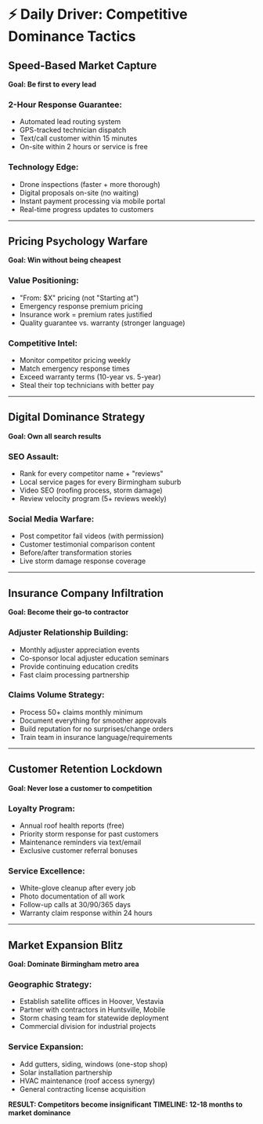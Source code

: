 # ⚡ Daily Driver: Competitive Dominance Tactics

## Speed-Based Market Capture
**Goal: Be first to every lead**

### 2-Hour Response Guarantee:
- Automated lead routing system
- GPS-tracked technician dispatch
- Text/call customer within 15 minutes
- On-site within 2 hours or service is free

### Technology Edge:
- Drone inspections (faster + more thorough)
- Digital proposals on-site (no waiting)
- Instant payment processing via mobile portal
- Real-time progress updates to customers

---

## Pricing Psychology Warfare
**Goal: Win without being cheapest**

### Value Positioning:
- "From: $X" pricing (not "Starting at")
- Emergency response premium pricing
- Insurance work = premium rates justified
- Quality guarantee vs. warranty (stronger language)

### Competitive Intel:
- Monitor competitor pricing weekly
- Match emergency response times
- Exceed warranty terms (10-year vs. 5-year)
- Steal their top technicians with better pay

---

## Digital Dominance Strategy
**Goal: Own all search results**

### SEO Assault:
- Rank for every competitor name + "reviews"
- Local service pages for every Birmingham suburb
- Video SEO (roofing process, storm damage)
- Review velocity program (5+ reviews weekly)

### Social Media Warfare:
- Post competitor fail videos (with permission)
- Customer testimonial comparison content
- Before/after transformation stories
- Live storm damage response coverage

---

## Insurance Company Infiltration
**Goal: Become their go-to contractor**

### Adjuster Relationship Building:
- Monthly adjuster appreciation events
- Co-sponsor local adjuster education seminars
- Provide continuing education credits
- Fast claim processing partnership

### Claims Volume Strategy:
- Process 50+ claims monthly minimum
- Document everything for smoother approvals
- Build reputation for no surprises/change orders
- Train team in insurance language/requirements

---

## Customer Retention Lockdown
**Goal: Never lose a customer to competition**

### Loyalty Program:
- Annual roof health reports (free)
- Priority storm response for past customers
- Maintenance reminders via text/email
- Exclusive customer referral bonuses

### Service Excellence:
- White-glove cleanup after every job
- Photo documentation of all work
- Follow-up calls at 30/90/365 days
- Warranty claim response within 24 hours

---

## Market Expansion Blitz
**Goal: Dominate Birmingham metro area**

### Geographic Strategy:
- Establish satellite offices in Hoover, Vestavia
- Partner with contractors in Huntsville, Mobile
- Storm chasing team for statewide deployment
- Commercial division for industrial projects

### Service Expansion:
- Add gutters, siding, windows (one-stop shop)
- Solar installation partnership
- HVAC maintenance (roof access synergy)
- General contracting license acquisition

**RESULT: Competitors become insignificant**
**TIMELINE: 12-18 months to market dominance**